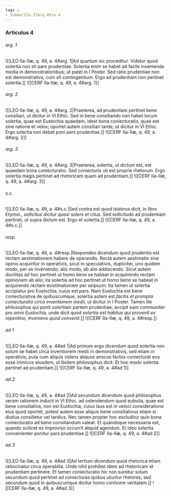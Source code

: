 ```yaml
---
tags : 
- Summa/IIa-IIæ/q.49/a.4
---
```


### Articulus 4

###### arg. 1
![[LEO IIa-IIæ, q. 49, a. 4#arg. 1|Ad quartum sic proceditur. Videtur quod solertia non sit pars prudentiae. Solertia enim se habet ad facile invenienda media in demonstrationibus; ut patet in I Poster. Sed ratio prudentiae non est demonstrativa, cum sit contingentium. Ergo ad prudentiam non pertinet solertia.]]
![[CERF IIa-IIæ, q. 49, a. 4#arg. 1]]

###### arg. 2
![[LEO IIa-IIæ, q. 49, a. 4#arg. 2|Praeterea, ad prudentiam pertinet bene consiliari, ut dicitur in VI Ethic. Sed in bene consiliando non habet locum solertia, quae est Eustochia quaedam, idest bona coniecturatio, quae est sine ratione et velox; oportet autem consiliari tarde; ut dicitur in VI Ethic. Ergo solertia non debet poni pars prudentiae.]]
![[CERF IIa-IIæ, q. 49, a. 4#arg. 2]]

###### arg. 3
![[LEO IIa-IIæ, q. 49, a. 4#arg. 3|Praeterea, solertia, ut dictum est, est quaedam bona coniecturatio. Sed coniecturis uti est proprie rhetorum. Ergo solertia magis pertinet ad rhetoricam quam ad prudentiam.]]
![[CERF IIa-IIæ, q. 49, a. 4#arg. 3]]

###### s.c.
![[LEO IIa-IIæ, q. 49, a. 4#s.c.|Sed contra est quod Isidorus dicit, in libro Etymol., *sollicitus dicitur quasi solers et citus*. Sed sollicitudo ad prudentiam pertinet, ut supra dictum est. Ergo et solertia.]]
![[CERF IIa-IIæ, q. 49, a. 4#s.c.]]

###### resp.
![[LEO IIa-IIæ, q. 49, a. 4#resp.|Respondeo dicendum quod prudentis est rectam aestimationem habere de operandis. Recta autem aestimatio sive opinio acquiritur in operativis, sicut in speculativis, dupliciter, uno quidem modo, per se inveniendo; alio modo, ab alio addiscendo. Sicut autem docilitas ad hoc pertinet ut homo bene se habeat in acquirendo rectam opinionem ab alio; ita solertia ad hoc pertinet ut homo bene se habeat in acquirendo rectam existimationem per seipsum. Ita tamen ut solertia accipiatur pro Eustochia, cuius est pars. Nam Eustochia est bene coniecturativa de quibuscumque, solertia autem est *facilis et prompta coniecturatio circa inventionem medii*, ut dicitur in I Poster. Tamen ille philosophus qui ponit solertiam partem prudentiae, accipit eam communiter pro omni Eustochia, unde dicit quod *solertia est habitus qui provenit ex repentino, inveniens quod convenit*.]]
![[CERF IIa-IIæ, q. 49, a. 4#resp.]]

###### ad 1
![[LEO IIa-IIæ, q. 49, a. 4#ad 1|Ad primum ergo dicendum quod solertia non solum se habet circa inventionem medii in demonstrativis, sed etiam in operativis, puta cum aliquis videns aliquos amicos factos coniecturat eos esse inimicos eiusdem, ut ibidem philosophus dicit. Et hoc modo solertia pertinet ad prudentiam.]]
![[CERF IIa-IIæ, q. 49, a. 4#ad 1]]

###### ad 2
![[LEO IIa-IIæ, q. 49, a. 4#ad 2|Ad secundum dicendum quod philosophus veram rationem inducit in VI Ethic. ad ostendendum quod eubulia, quae est bene consiliativa, non est Eustochia, cuius laus est in veloci consideratione eius quod oportet, potest autem esse aliquis bene consiliativus etiam si diutius consilietur vel tardius. Nec tamen propter hoc excluditur quin bona coniecturatio ad bene consiliandum valeat. Et quandoque necessaria est, quando scilicet ex improviso occurrit aliquid agendum. Et ideo solertia convenienter ponitur pars prudentiae.]]
![[CERF IIa-IIæ, q. 49, a. 4#ad 2]]

###### ad 3
![[LEO IIa-IIæ, q. 49, a. 4#ad 3|Ad tertium dicendum quod rhetorica etiam ratiocinatur circa operabilia. Unde nihil prohibet idem ad rhetoricam et prudentiam pertinere. Et tamen coniecturatio hic non sumitur solum secundum quod pertinet ad coniecturas quibus utuntur rhetores, sed secundum quod in quibuscumque dicitur homo coniicere veritatem.]]
![[CERF IIa-IIæ, q. 49, a. 4#ad 3]]

